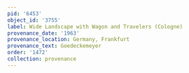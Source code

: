 ```yaml
---
pid: '6453'
object_id: '3755'
label: Wide Landscape with Wagon and Travelers (Cologne)
provenance_date: '1963'
provenance_location: Germany, Frankfurt
provenance_text: Goedeckemeyer
order: '1472'
collection: provenance
---
```


